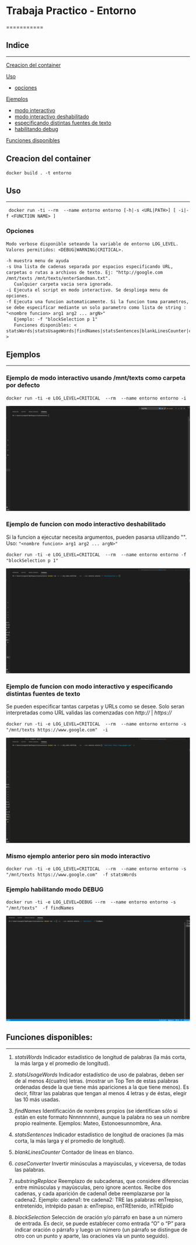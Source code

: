 # Trabaja Practico - Entorno
===========
## Indice
---
[Creacion del container](#creacion-del-container)

[Uso](#creacion-del-container)
- [opciones](#opciones)

[Ejemplos](#ejemplos)
- [modo interactivo](#ejemplo-de-modo-interactivo-usando-mnttexts-como-carpeta-por-defecto)
- [modo interactivo deshabilitado](#ejemplo-de-funcion-con-modo-interactivo-deshabilitado)
- [especificando distintas fuentes de texto](#ejemplo-de-funcion-con-modo-interactivo-y-especificando-distintos-fuentes-de-texto)
- [habilitando debug](#ejemplo-habilitando-modo-debug)

[Funciones disponibles](#funciones-disponibles)


## Creacion del container
```
docker build . -t entorno
```

## Uso
---
```
 docker run -ti --rm  --name entorno entorno [-h|-s <URL|PATH>] [ -i|-f <FUNCTION NAME> ]
```

### Opciones
```
Modo verbose disponible seteando la variable de entorno LOG_LEVEL. Valores permitidos: <DEBUG|WARNING|CRITICAL>.
```

```    
-h muestra menu de ayuda
-s Una lista de cadenas separada por espacios especificando URL, carpetas o rutas a archivos de texto. Ej: "http://google.com /mnt/texts /mnt/texts/enterSandman.txt".
   Cualquier carpeta vacia sera ignorada.
-i Ejecuta el script en modo interactivo. Se despliega menu de opciones.
-f Ejecuta una funcion automaticamente. Si la funcion toma parametros, se debe especificar mediante un solo parametro como lista de string : "<nombre funcion> arg1 arg2 ... argN>" 
   Ejemplo: -f "blockSelection p 1"
   Funciones disponibles: < statsWords|statsUsageWords|findNames|statsSentences|blankLinesCounter|caseConverter|substringReplace|blockSelection >
```

## Ejemplos 
---

### Ejemplo de modo interactivo usando /mnt/texts como carpeta por defecto
```
docker run -ti -e LOG_LEVEL=CRITICAL  --rm  --name entorno entorno -i
```

<img src="/images/interactive_default.gif">

### Ejemplo de funcion con modo interactivo deshabilitado
Si la funcion a ejecutar necesita argumentos, pueden pasarsa utilizando "". Uso: `"<nombre funcion> arg1 arg2 ... argN>"`
```
docker run -ti -e LOG_LEVEL=CRITICAL  --rm  --name entorno entorno -f "blockSelection p 1"
```
<img src="/images/noninteractive_default.gif">

### Ejemplo de funcion con modo interactivo y especificando distintas fuentes de texto
Se pueden especificar tantas carpetas y URLs como se desee.
Solo seran interpretadas como URL validas las comenzadas con *http://* | *https://*
```
docker run -ti -e LOG_LEVEL=CRITICAL  --rm  --name entorno entorno -s "/mnt/texts https://www.google.com"  -i
```
<img src="/images/source_example.gif">

### Mismo ejemplo anterior pero sin modo interactivo
```
docker run -ti -e LOG_LEVEL=CRITICAL  --rm  --name entorno entorno -s "/mnt/texts https://www.google.com"  -f statsWords
```

### Ejemplo habilitando modo DEBUG
```
docker run -ti -e LOG_LEVEL=DEBUG --rm  --name entorno entorno -s "/mnt/texts"  -f findNames
```
<img src="/images/debug.gif">

## Funciones disponibles:
---
1. *statsWords*
Indicador estadístico de longitud de palabras (la más corta, la más larga y el
promedio de longitud).

2. *statsUsageWords*
Indicador estadístico de uso de palabras, deben ser de al menos 4(cuatro)
letras. (mostrar un Top Ten de estas palabras ordenadas desde la que tiene
más apariciones a la que tiene menos). Es decir, filtrar las palabras que
tengan al menos 4 letras y de éstas, elegir las 10 más usadas.

3. *findNames*
Identificación de nombres propios (se identifican sólo si están en este formato
Nnnnnnnnn), aunque la palabra no sea un nombre propio realmente.
Ejemplos: Mateo, Estonoesunnombre, Ana.

4. *statsSentences*
Indicador estadístico de longitud de oraciones (la más corta, la más larga y el
promedio de longitud).

5. *blankLinesCounter*
Contador de líneas en blanco.

6. *caseConverter*
Invertir minúsculas a mayúsculas, y viceversa, de todas las palabras.

7. *substringReplace*
Reemplazo de subcadenas, que considere diferencias entre minúsculas y
mayúsculas, pero ignore acentos. Recibe dos cadenas, y cada aparición de
cadena1 debe reemplazarse por la cadena2.
Ejemplo: cadena1: tre cadena2: TRE
las palabras: enTrepiso, entretenido, intrépido
pasan a: enTrepiso, enTREtenido, inTREpido

8. *blockSelection*
Selección de oración y/o párrafo en base a un número de entrada. Es decir,
se puede establecer como entrada “O” o “P” para indicar oración o párrafo y
luego un número (un párrafo se distingue de otro con un punto y aparte, las
oraciones vía un punto seguido).
